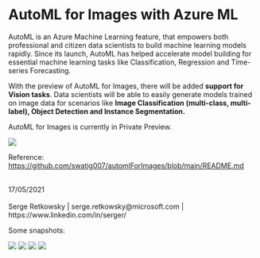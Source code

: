 # AutoML for Images with Azure ML

AutoML is an Azure Machine Learning feature, that empowers both professional and citizen data scientists to build machine learning models rapidly. Since its launch, AutoML has helped accelerate model building for essential machine learning tasks like Classification, Regression and Time-series Forecasting. 

With the preview of AutoML for Images, there will be added **support for Vision tasks**. Data scientists will be able to easily generate models trained on image data for scenarios like **Image Classification (multi-class, multi-label), Object Detection and Instance Segmentation.**

AutoML for Images is currently in Private Preview.

<img src="https://user-images.githubusercontent.com/81828223/115136544-3de1f100-9fd5-11eb-95f2-432db8624d13.png">

Reference:
https://github.com/swatig007/automlForImages/blob/main/README.md

<br>
17/05/2021<br><br>
Serge Retkowsky | serge.retkowsky@microsoft.com | https://www.linkedin.com/in/serger/

Some snapshots:

<img src="https://github.com/retkowsky/AutoMLforImages/blob/main/images/automlimages%20(1).jpg?raw=true">
<img src="https://github.com/retkowsky/AutoMLforImages/blob/main/images/automlimages%20(2).jpg?raw=true">
<img src="https://github.com/retkowsky/AutoMLforImages/blob/main/images/automlimages%20(3).jpg?raw=true">
<img src="https://github.com/retkowsky/AutoMLforImages/blob/main/images/automlimages%20(4).jpg?raw=true">

